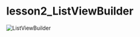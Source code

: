 # lesson2_ListViewBuilder

![ListViewBuilder](https://user-images.githubusercontent.com/59411109/189729199-2b409faf-c494-47b0-a36e-3e6dbed2d36c.gif)


